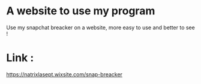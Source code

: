 # A website to use my program
Use my snapchat breacker on a website, more easy to use and better to see !



# Link :
https://natrixlasept.wixsite.com/snap-breacker

